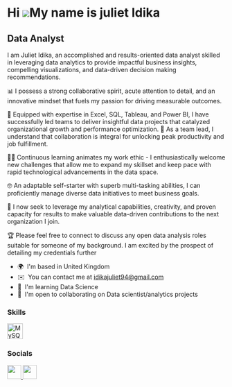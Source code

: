 
Hi ![](https://user-images.githubusercontent.com/18350557/176309783-0785949b-9127-417c-8b55-ab5a4333674e.gif)My name is juliet Idika
====================================================================================================================================

Data Analyst
------------

I am Juliet Idika, an accomplished and results-oriented data analyst skilled in leveraging data analytics to provide impactful business insights, compelling visualizations, and data-driven decision making recommendations.

📊 I possess a strong collaborative spirit, acute attention to detail, and an innovative mindset that fuels my passion for driving measurable outcomes. 

🤝 Equipped with expertise in Excel, SQL, Tableau, and Power BI, I have successfully led teams to deliver insightful data projects that catalyzed organizational growth and performance optimization.
🚀 As a team lead, I understand that collaboration is integral for unlocking peak productivity and job fulfillment.

👩‍🏫 Continuous learning animates my work ethic - I enthusiastically welcome new challenges that allow me to expand my skillset and keep pace with rapid technological advancements in the data space. 

🤓 An adaptable self-starter with superb multi-tasking abilities, I can proficiently manage diverse data initiatives to meet business goals.

💪 I now seek to leverage my analytical capabilities, creativity, and proven capacity for results to make valuable data-driven contributions to the next organization I join. 

🏆 Please feel free to connect to discuss any open data analysis roles suitable for someone of my background. I am excited by the prospect of detailing my credentials further

* 🌍  I'm based in United Kingdom
* ✉️  You can contact me at [idikajuliet94@gmail.com](mailto:idikajuliet94@gmail.com)
* 🧠  I'm learning Data Science
* 🤝  I'm open to collaborating on Data scientist/analytics projects

### Skills


<p align="left">
<a href="https://www.mysql.com/" target="_blank" rel="noreferrer"><img src="https://raw.githubusercontent.com/danielcranney/readme-generator/main/public/icons/skills/mysql-colored.svg" width="36" height="36" alt="MySQL" /></a>
</p>


### Socials

<p align="left"> <a href="https://www.github.com/github.com/julietidika" target="_blank" rel="noreferrer"> <picture> <source media="(prefers-color-scheme: dark)" srcset="https://raw.githubusercontent.com/danielcranney/readme-generator/main/public/icons/socials/github-dark.svg" /> <source media="(prefers-color-scheme: light)" srcset="https://raw.githubusercontent.com/danielcranney/readme-generator/main/public/icons/socials/github.svg" /> <img src="https://raw.githubusercontent.com/danielcranney/readme-generator/main/public/icons/socials/github.svg" width="32" height="32" /> </picture> </a> <a href="https://www.linkedin.com/in//juliet-idika-720218202/" target="_blank" rel="noreferrer"> <picture> <source media="(prefers-color-scheme: dark)" srcset="https://raw.githubusercontent.com/danielcranney/readme-generator/main/public/icons/socials/linkedin-dark.svg" /> <source media="(prefers-color-scheme: light)" srcset="https://raw.githubusercontent.com/danielcranney/readme-generator/main/public/icons/socials/linkedin.svg" /> <img src="https://raw.githubusercontent.com/danielcranney/readme-generator/main/public/icons/socials/linkedin.svg" width="32" height="32" /> </picture> </a></p>
